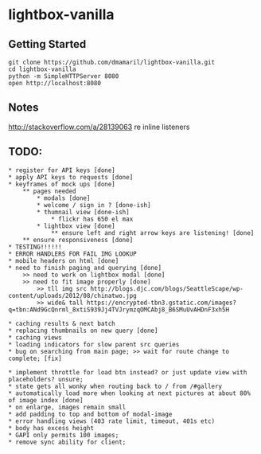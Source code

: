 # lightbox-vanilla

## Getting Started

```
git clone https://github.com/dmamaril/lightbox-vanilla.git
cd lightbox-vanilla
python -m SimpleHTTPServer 8080
open http://localhost:8080
```

## Notes
http://stackoverflow.com/a/28139063 re inline listeners

## TODO:
	* register for API keys [done]
	* apply API keys to requests [done]
	* keyframes of mock ups [done]
		** pages needed
			* modals [done]
			* welcome / sign in ? [done-ish]
			* thumnail view [done-ish]
				* flickr has 650 el max
			* lightbox view [done]
				** ensure left and right arrow keys are listening! [done]
		** ensure responsiveness [done]
	* TESTING!!!!!!
	* ERROR HANDLERS FOR FAIL IMG LOOKUP 
	* mobile headers on html [done]
	* need to finish paging and querying [done]
		>> need to work on lightbox modal [done]
		>> need to fit image properly [done]
			>> tll img src http://blogs.djc.com/blogs/SeattleScape/wp-content/uploads/2012/08/chinatwo.jpg
			>> wide& tall https://encrypted-tbn3.gstatic.com/images?q=tbn:ANd9GcQnrml_8xtiS939Jj4TVJrymzqOMCAbj8_B6SMuUvAHDnF3xh5H

	* caching results & next batch
	* replacing thumbnails on new query [done]
	* caching views
	* loading indicators for slow parent src queries
	* bug on searching from main page; >> wait for route change to complete; [fix]

	* implement throttle for load btn instead? or just update view with placeholders? unsure;
	* state gets all wonky when routing back to / from /#gallery
	* automatically load more when looking at next pictures at about 80% of image index [done]
	* on enlarge, images remain small
	* add padding to top and bottom of modal-image
	* error handling views (403 rate limit, timeout, 401s etc)
	* body has excess height
	* GAPI only permits 100 images;
	* remove sync ability for client;